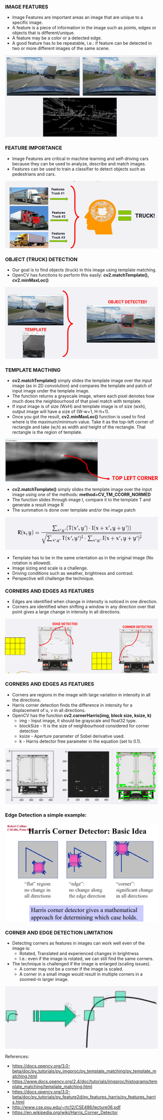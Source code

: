 ### IMAGE FEATURES

* Image Features are important areas an image that are unique to a specific image.
* A feature is a piece of information in the image such as points, edges or objects that is different/unique.
* A feature may be a color or a detected edge.
* A good feature has to be repeatable, i.e.: if feature can be detected in two or more different images of the same scene.

![IMG](images/feature_detection.png)

### FEATURE IMPORTANCE

* Image Features are critical in machine learning and self-driving cars because they can be used to analyze, describe and match images.
* Features can be used to train a classifier to detect objects such as pedestrians and cars.

![IMG](images/features_classifiers.png)

### OBJECT (TRUCK) DETECTION
* Our goal is to find objects (truck) in this image using template matching.
* OpenCV has functions to perform this easily: **cv2.matchTemplate(), cv2.minMaxLoc()**

![IMG](images/truck_detection_via_template.png)

### TEMPLATE MACTHING

* **cv2.matchTemplate()** simply slides the template image over the input image (as in 2D convolution) and compares the
template and patch of input image under the template image.
* The function returns a grayscale image, where each pixel denotes how much does the neighbourhood of that pixel
match with template.
* If input image is of size (WxH) and template image is of size (wxh), output image will have a size of (W-w+1, H-h+1).
* Once you got the result, **cv2.minMaxLoc()** function is used to find where is the maximum/minimum value. Take it as
the top-left corner of rectangle and take (w,h) as width and height of the rectangle. That rectangle is the region of
template.

![IMG](images/template_matching.png)


* **cv2.matchTemplate()** simply slides the template image over the input image using one of the methods:
**method=CV_TM_CCORR_NORMED**
* The function slides through image I, compare it to the template T and generate a result image R
* The summation is done over template and/or the image patch

![IMG](images/math_formula.png)

* Template has to be in the same orientation as in the original image (No rotation is allowed).
* Image sizing and scale is a challenge.
* Driving conditions such as weather, brightness and contrast.
* Perspective will challenge the technique.


### CORNERS AND EDGES AS FEATURES

* Edges are identified when change in intensity is noticed in one direction.
* Corners are identified when shifting a window in any direction over that point gives a large change in intensity in all
directions.

![IMG](images/corners_and_egdes.png)

### CORNERS AND EDGES AS FEATURES

* Corners are regions in the image with large variation in intensity in all the directions.
* Harris corner detection finds the difference in intensity for a displacement of u, v in all directions.
* OpenCV has the function **cv2.cornerHarris(img, block size, ksize, k)**
    * img - Input image, it should be grayscale and float32 type.
    * blockSize - It is the size of neighbourhood considered for corner detection
    * ksize - Aperture parameter of Sobel derivative used.
    * k - Harris detector free parameter in the equation (set to 0.1).
    
![IMG](images/cornersedges_as_features.png)

### Edge Detection a simple example:

![IMG](images/edge_detection_ex.png)

### CORNER AND EDGE DETECTION LIMITATION

* Detecting corners as features in images can work well even of the image is:
    * Rotated, Translated and experienced changes in brightness
    * I.e.: even if the image is rotated, we can still find the same corners.
* The technique is challenged if the image is enlarged (scaling issues).
    * A corner may not be a corner if the image is scaled.
    * A corner in a small image would result in multiple corners in a zoomed-in larger image.
    
![IMG](images/corneredges_limitations.png)


References:
* https://docs.opencv.org/3.0-beta/doc/py_tutorials/py_imgproc/py_template_matching/py_template_matching.html
* https://www.docs.opencv.org/2.4/doc/tutorials/imgproc/histograms/template_matching/template_matching.html
* https://docs.opencv.org/3.0-beta/doc/py_tutorials/py_feature2d/py_features_harris/py_features_harris.html
* http://www.cse.psu.edu/~rtc12/CSE486/lecture06.pdf
* https://en.wikipedia.org/wiki/Harris_Corner_Detector